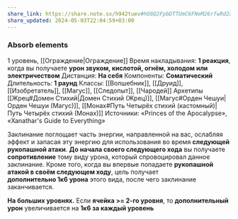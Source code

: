 ```yaml
---
share_link: https://share.note.sx/h942tuev#hO8Q2FpbDTTUmC6FNeM26rfwRd2aIeJpAYD2xzFbyN0
share_updated: 2024-05-03T22:04:59+03:00
---
```

### Absorb elements
1 уровень, [[Ограждение|Ограждение]]
Время накладывания: **1 реакция**, когда вы получаете **урон звуком, кислотой, огнём, холодом или электричеством**
Дистанция: **На себя**
Компоненты: **Соматический**
Длительность: **1 раунд**
Классы: [[Волшебник]], [[Друид]], [[Изобретатель]], [[Магус]], [[Следопыт]], [[Чародей]]
Архетипы [[Жрец#Домен Стихий|Домен Стихий (Жрец)]], [[Магус#Орден Чешуи|Орден Чешуи (Магус)]], [[Монах#Путь Четырёх стихий (кастомный)|Путь Четырёх стихий (Монах)]]
Источники: «Princes of the Apocalypse», «Xanathar's Guide to Everything»

Заклинание поглощает часть энергии, направленной на вас, ослабляя эффект и запасая эту энергию для использования во время **следующей рукопашной атаки**. **До начала своего следующего хода** вы получаете **сопротивление** тому виду урона, который спровоцировал данное заклинание. Кроме того, когда вы впервые попадаете **рукопашной атакой в своём следующем ходу**, цель получает **дополнительно 1к6 урона** этого вида, после чего заклинание заканчивается.

**На больших уровнях.** Если **ячейка >= 2-го уровня**, то **дополнительный урон** увеличивается на **1к6 за каждый уровень**